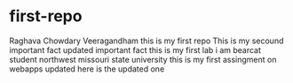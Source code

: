 # first-repo
Raghava Chowdary Veeragandham this is my first repo
This is my secound important fact 
updated important fact this is my first lab
i am bearcat student
northwest missouri state university
this is my first assingment on webapps 
updated
here is the updated one